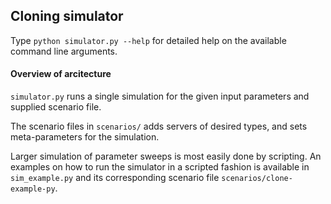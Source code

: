 ## Cloning simulator

Type `python simulator.py --help` for detailed help on the available command line arguments.

#### Overview of arcitecture

`simulator.py` runs a single simulation for the given input parameters and supplied scenario file.
 
The scenario files in `scenarios/` adds servers of desired types, and sets meta-parameters for the 
simulation. 
 
Larger simulation of parameter sweeps is most easily done by scripting. An examples on how to run the 
simulator in a scripted fashion is available in `sim_example.py` and its corresponding scenario
file `scenarios/clone-example-py`.
